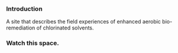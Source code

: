 ### Introduction

A site that describes the field experiences of enhanced aerobic bio-remediation of chlorinated solvents.

### Watch this space. 